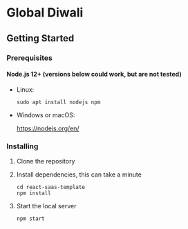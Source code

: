 # Global Diwali

## Getting Started

### Prerequisites

#### Node.js 12+ (versions below could work, but are not tested)

* Linux:

   ```
   sudo apt install nodejs npm
   ```

* Windows or macOS:

   https://nodejs.org/en/

### Installing

1. Clone the repository

2. Install dependencies, this can take a minute

   ```
   cd react-saas-template
   npm install
   ```
3. Start the local server

   ```
   npm start
   ```
